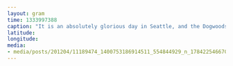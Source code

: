 ```yaml
---
layout: gram
time: 1333997388
caption: "It is an absolutely glorious day in Seattle, and the Dogwoods and Cherry Blossoms are BLOWING UP."
latitude: 
longitude: 
media:
- media/posts/201204/11189474_1400753186914511_554844929_n_17842254667000351.jpg
---
```

